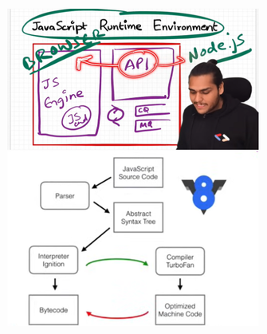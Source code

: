 ![](attachments/Pasted%20image%2020241108211657.png)
![](attachments/Pasted%20image%2020241108213351.png)
